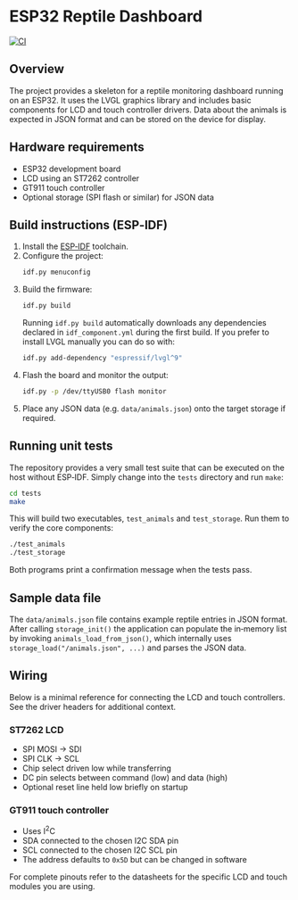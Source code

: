 # ESP32 Reptile Dashboard

[![CI](https://github.com/<OWNER>/lizardnova/actions/workflows/ci.yml/badge.svg)](https://github.com/<OWNER>/lizardnova/actions/workflows/ci.yml)

## Overview
The project provides a skeleton for a reptile monitoring dashboard running on an ESP32.
It uses the LVGL graphics library and includes basic components for LCD and touch
controller drivers. Data about the animals is expected in JSON format and can be
stored on the device for display.

## Hardware requirements
- ESP32 development board
- LCD using an ST7262 controller
- GT911 touch controller
- Optional storage (SPI flash or similar) for JSON data

## Build instructions (ESP‑IDF)
1. Install the [ESP‑IDF](https://docs.espressif.com/projects/esp-idf/en/latest/esp32/get-started/index.html) toolchain.
2. Configure the project:
   ```bash
   idf.py menuconfig
   ```
3. Build the firmware:
   ```bash
   idf.py build
   ```
   Running `idf.py build` automatically downloads any dependencies declared in `idf_component.yml` during the first build.
   If you prefer to install LVGL manually you can do so with:
   ```bash
   idf.py add-dependency "espressif/lvgl^9"
   ```
4. Flash the board and monitor the output:
   ```bash
   idf.py -p /dev/ttyUSB0 flash monitor
   ```
5. Place any JSON data (e.g. `data/animals.json`) onto the target storage if required.

## Running unit tests

The repository provides a very small test suite that can be executed on the host
without ESP‑IDF. Simply change into the `tests` directory and run `make`:

```bash
cd tests
make
```

This will build two executables, `test_animals` and `test_storage`. Run them to
verify the core components:

```bash
./test_animals
./test_storage
```

Both programs print a confirmation message when the tests pass.

## Sample data file

The `data/animals.json` file contains example reptile entries in JSON format.
After calling `storage_init()` the application can populate the in‑memory list
by invoking `animals_load_from_json()`, which internally uses
`storage_load("/animals.json", ...)` and parses the JSON data.

## Wiring

Below is a minimal reference for connecting the LCD and touch controllers. See
the driver headers for additional context.

### ST7262 LCD

- SPI MOSI &rarr; SDI
- SPI CLK  &rarr; SCL
- Chip select driven low while transferring
- DC pin selects between command (low) and data (high)
- Optional reset line held low briefly on startup

### GT911 touch controller

- Uses I<sup>2</sup>C
- SDA connected to the chosen I2C SDA pin
- SCL connected to the chosen I2C SCL pin
- The address defaults to `0x5D` but can be changed in software

For complete pinouts refer to the datasheets for the specific LCD and touch
modules you are using.
